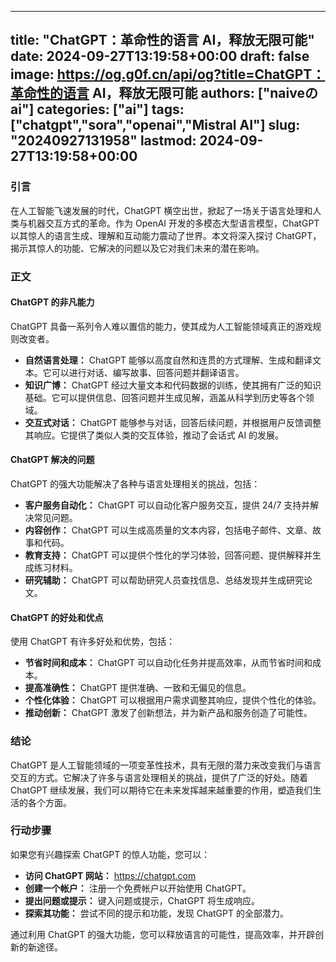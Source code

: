 
---
title: "ChatGPT：革命性的语言 AI，释放无限可能"
date: 2024-09-27T13:19:58+00:00
draft: false
image: https://og.g0f.cn/api/og?title=ChatGPT：革命性的语言 AI，释放无限可能
authors: ["naiveのai"]
categories: ["ai"]
tags: ["chatgpt","sora","openai","Mistral AI"]
slug: "20240927131958"
lastmod: 2024-09-27T13:19:58+00:00
---
### 引言

在人工智能飞速发展的时代，ChatGPT 横空出世，掀起了一场关于语言处理和人类与机器交互方式的革命。作为 OpenAI 开发的多模态大型语言模型，ChatGPT 以其惊人的语言生成、理解和互动能力震动了世界。本文将深入探讨 ChatGPT，揭示其惊人的功能、它解决的问题以及它对我们未来的潜在影响。

### 正文

#### ChatGPT 的非凡能力

ChatGPT 具备一系列令人难以置信的能力，使其成为人工智能领域真正的游戏规则改变者。

- **自然语言处理：** ChatGPT 能够以高度自然和连贯的方式理解、生成和翻译文本。它可以进行对话、编写故事、回答问题并翻译语言。
- **知识广博：** ChatGPT 经过大量文本和代码数据的训练，使其拥有广泛的知识基础。它可以提供信息、回答问题并生成见解，涵盖从科学到历史等各个领域。
- **交互式对话：** ChatGPT 能够参与对话，回答后续问题，并根据用户反馈调整其响应。它提供了类似人类的交互体验，推动了会话式 AI 的发展。

#### ChatGPT 解决的问题

ChatGPT 的强大功能解决了各种与语言处理相关的挑战，包括：

- **客户服务自动化：** ChatGPT 可以自动化客户服务交互，提供 24/7 支持并解决常见问题。
- **内容创作：** ChatGPT 可以生成高质量的文本内容，包括电子邮件、文章、故事和代码。
- **教育支持：** ChatGPT 可以提供个性化的学习体验，回答问题、提供解释并生成练习材料。
- **研究辅助：** ChatGPT 可以帮助研究人员查找信息、总结发现并生成研究论文。

#### ChatGPT 的好处和优点

使用 ChatGPT 有许多好处和优势，包括：

- **节省时间和成本：** ChatGPT 可以自动化任务并提高效率，从而节省时间和成本。
- **提高准确性：** ChatGPT 提供准确、一致和无偏见的信息。
- **个性化体验：** ChatGPT 可以根据用户需求调整其响应，提供个性化的体验。
- **推动创新：** ChatGPT 激发了创新想法，并为新产品和服务创造了可能性。

### 结论

ChatGPT 是人工智能领域的一项变革性技术，具有无限的潜力来改变我们与语言交互的方式。它解决了许多与语言处理相关的挑战，提供了广泛的好处。随着 ChatGPT 继续发展，我们可以期待它在未来发挥越来越重要的作用，塑造我们生活的各个方面。

### 行动步骤

如果您有兴趣探索 ChatGPT 的惊人功能，您可以：

- **访问 ChatGPT 网站：** https://chatgpt.com
- **创建一个帐户：** 注册一个免费帐户以开始使用 ChatGPT。
- **提出问题或提示：** 键入问题或提示，ChatGPT 将生成响应。
- **探索其功能：** 尝试不同的提示和功能，发现 ChatGPT 的全部潜力。

通过利用 ChatGPT 的强大功能，您可以释放语言的可能性，提高效率，并开辟创新的新途径。